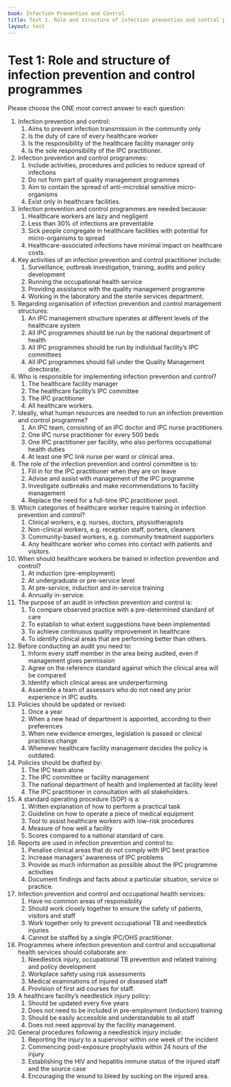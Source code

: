 ```yaml
---
book: Infection Prevention and Control
title: Test 1. Role and structure of infection prevention and control programmes
layout: test
---
```


# Test 1: Role and structure of infection prevention and control programmes

Please choose the ONE most correct answer to each question:

1.	Infection prevention and control:
	1.	Aims to prevent infection transmission in the community only
	1.	Is the duty of care of every healthcare worker
	1.	Is the responsibility of the healthcare facility manager only
	1.	Is the sole responsibility of the IPC practitioner. 
2.	Infection prevention and control programmes:
	1.	Include activities, procedures and policies to reduce spread of infections
	1.	Do not form part of quality management programmes 
	1.	Aim to contain the spread of anti-microbial sensitive micro-organisms 
	1.	Exist only in healthcare facilities.
3.	Infection prevention and control programmes are needed because: 
	1.	Healthcare workers are lazy and negligent
	1.	Less than 30% of infections are preventable 
	1.	Sick people congregate in healthcare facilities with potential for micro-organisms to spread
	1.	Healthcare-associated infections have minimal impact on healthcare costs. 
4.	Key activities of an infection prevention and control practitioner include: 
	1.	Surveillance, outbreak investigation, training, audits and policy development
	1.	Running the occupational health service 
	1.	Providing assistance with the quality management programme 
	1.	Working in the laboratory and the sterile services department.
5.	Regarding organisation of infection prevention and control management structures: 
	1.	An IPC management structure operates at different levels of the healthcare system
	1.	All IPC programmes should be run by the national department of health
	1.	All IPC programmes should be run by individual facility’s IPC committees
	1.	All IPC programmes should fall under the Quality Management directorate.
6.	Who is responsible for implementing infection prevention and control? 
	1.	The healthcare facility manager
	1.	The healthcare facility’s IPC committee
	1.	The IPC practitioner
	1.	All healthcare workers.
7.	Ideally, what human resources are needed to run an infection prevention and control programme? 
	1.	An IPC team, consisting of an IPC doctor and IPC nurse practitioners
	1.	One IPC nurse practitioner for every 500 beds 
	1.	One IPC practitioner per facility, who also performs occupational health duties
	1.	At least one IPC link nurse per ward or clinical area.
8.	The role of the infection prevention and control committee is to: 
	1.	Fill in for the IPC practitioner when they are on leave
	1.	Advise and assist with management of the IPC programme 
	1.	Investigate outbreaks and make recommendations to facility management
	1.	Replace the need for a full-time IPC practitioner post.
9.	Which categories of healthcare worker require training in infection prevention and control? 
	1.	Clinical workers, e.g. nurses, doctors, physiotherapists
	1.	Non-clinical workers, e.g. reception staff, porters, cleaners 
	1.	Community-based workers, e.g. community treatment supporters 
	1.	Any healthcare worker who comes into contact with patients and visitors.
10.	When should healthcare workers be trained in infection prevention and control? 
	1.	At induction (pre-employment)
	1.	At undergraduate or pre-service level
	1.	At pre-service, induction and in-service training 
	1.	Annually in-service.
11.	The purpose of an audit in infection prevention and control is:
	1.	To compare observed practice with a pre-determined standard of care
	1.	To establish to what extent suggestions have been implemented 
	1.	To achieve continuous quality improvement in healthcare 
	1.	To identify clinical areas that are performing better than others. 
12.	Before conducting an audit you need to: 
	1.	Inform every staff member in the area being audited, even if management gives permission 
	1.	Agree on the reference standard against which the clinical area will be compared
	1.	Identify which clinical areas are underperforming 
	1.	Assemble a team of assessors who do not need any prior experience in IPC audits.
13.	Policies should be updated or revised: 
	1.	Once a year
	1.	When a new head of department is appointed, according to their preferences
	1.	When new evidence emerges, legislation is passed or clinical practices change 
	1.	Whenever healthcare facility management decides the policy is outdated.
14.	Policies should be drafted by: 
	1.	The IPC team alone
	1.	The IPC committee or facility management 
	1.	The national department of health and implemented at facility level 
	1.	The IPC practitioner in consultation with all stakeholders.
15.	A standard operating procedure (SOP) is a: 
	1.	Written explanation of how to perform a practical task
	1.	Guideline on how to operate a piece of medical equipment 
	1.	Tool to assist healthcare workers with low-risk procedures 
	1.	Measure of how well a facility 
	1.	Scores compared to a national standard of care.
16.	Reports are used in infection prevention and control to:
	1.	Penalise clinical areas that do not comply with IPC best practice
	1.	Increase managers’ awareness of IPC problems 
	1.	Provide as much information as possible about the IPC programme activities
	1.	Document findings and facts about a particular situation, service or practice.
17.	Infection prevention and control and occupational health services: 
	1.	Have no common areas of responsibility
	1.	Should work closely together to ensure the safety of patients, visitors and staff
	1.	Work together only to prevent occupational TB and needlestick injuries 
	1.	Cannot be staffed by a single IPC/OHS practitioner.
18.	Programmes where infection prevention and control and occupational health services should collaborate are: 
	1.	Needlestick injury, occupational TB prevention and related training and policy development
	1.	Workplace safety using risk assessments 
	1.	Medical examinations of injured or diseased staff 
	1.	Provision of first aid courses for staff. 
19.	A healthcare facility’s needlestick injury policy: 
	1.	Should be updated every five years
	1.	Does not need to be included in pre-employment (induction) training 
	1.	Should be easily accessible and understandable to all staff
	1.	Does not need approval by the facility management. 
20.	General procedures following a needlestick injury include: 
	1.	Reporting the injury to a supervisor within one week of the incident
	1.	Commencing post-exposure prophylaxis within 24 hours of the injury
	1.	Establishing the HIV and hepatitis immune status of the injured staff and the source case 
	1.	Encouraging the wound to bleed by sucking on the injured area.
